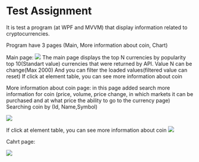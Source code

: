 # Test Assignment

It is test a program (at WPF and MVVM) that display information related to cryptocurrencies. 

Program have 3 pages (Main, More information about coin, Chart)

Main page:
<img src="Test_Assignment/ImageForReadMe/Скриншот_21-02-2023_03.07.17.png" >
The main page displays the top N currencies by popularity top 10(Standart value) currencies that were returned by API.
Value N can be change(Max 2000) 
And you can filter the loaded values(filtered value can reset)
If click at element table, you can see more information about coin


More information about coin page:
in this page added search more information for coin (price, volume, price change, in which markets it
can be purchased and at what price the ability to go to the currency page)
Searching coin by (Id, Name,Symbol)


<img src="Test_Assignment/ImageForReadMe/Скриншот_21-02-2023_03.07.30.png" >


If click at element table, you can see more information about coin 
<img src="Test_Assignment/ImageForReadMe/Скриншот_21-02-2023_03.19.50.png" >



Cahrt page:

<img src="Test_Assignment/ImageForReadMe/Скриншот_21-02-2023_03.20.03.png" >

